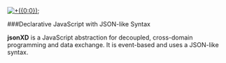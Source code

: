 [![+({0:0});](http://jsonxd.net/images/jsonxd.png "jsonXD Logo")](http://www.slideshare.net/iskitz/using-jsonxd-for-crossdomain-json-exchange)

###Declarative JavaScript with JSON-like Syntax

__jsonXD__ is a JavaScript abstraction for decoupled, cross-domain programming and data exchange. It is event-based and uses a JSON-like syntax.

